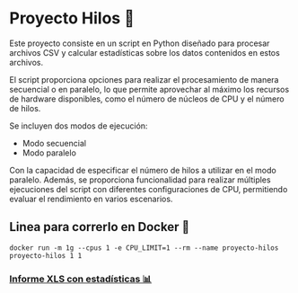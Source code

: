 # Proyecto Hilos 🧵

Este proyecto consiste en un script en Python diseñado para procesar archivos CSV y calcular estadísticas sobre los datos contenidos en estos archivos. 

El script proporciona opciones para realizar el procesamiento de manera secuencial o en paralelo, lo que permite aprovechar al máximo los recursos de hardware disponibles, como el número de núcleos de CPU y el número de hilos.

Se incluyen dos modos de ejecución: 
- Modo secuencial
- Modo paralelo

Con la capacidad de especificar el número de hilos a utilizar en el modo paralelo. Además, se proporciona funcionalidad para realizar múltiples ejecuciones del script con diferentes configuraciones de CPU, permitiendo evaluar el rendimiento en varios escenarios. 

## Linea para correrlo en Docker 🐳

``` docker run -m 1g --cpus 1 -e CPU_LIMIT=1 --rm --name proyecto-hilos proyecto-hilos 1 1 ```


### [Informe XLS con estadísticas 📊](https://docs.google.com/spreadsheets/d/1GAxQcifyXMgTyCkSgWlbltlQT4QfHTmAWHnQnPSuRvs/edit?usp=sharing)
